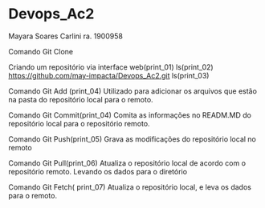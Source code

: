 # Devops_Ac2
Mayara Soares Carlini
ra. 1900958

Comando Git Clone

Criando um repositório via interface web(print_01)
ls(print_02)
https://github.com/may-impacta/Devops_Ac2.git
ls(print_03)

Comando Git Add (print_04)
Utilizado para adicionar os arquivos que estão na pasta do repositório local para o remoto.

Comando Git Commit(print_04)
Comita as informações no READM.MD do repositório local para o repositório remoto.

Comando Git Push(print_05)
Grava as modificações do repositório local no remoto

Comando Git Pull(print_06)
Atualiza o repositório local de acordo com o repositório remoto. Levando os dados para o diretório

Comando Git Fetch( print_07)
Atualiza o repositório local, e leva os dados para o remoto.

